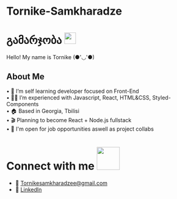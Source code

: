 # Tornike-Samkharadze

# გამარჯობა <img src="https://raw.githubusercontent.com/MartinHeinz/MartinHeinz/master/wave.gif" width="30" height="30">

Hello! My name is Tornike (●'◡'●) 

## About Me

• 📖 I’m self learning developer focused on Front-End <br>
• 👨‍💻 I’m experienced with Javascript, React, HTML&CSS, Styled-Components <br>
• 🏠 Based in Georgia, Tbilisi <br>
• 🎬 Planning to become React + Node.js fullstack <br>
• 💬 I'm open for job opportunities aswell as project collabs <br>

# Connect with me <img src="https://raw.githubusercontent.com/ShahriarShafin/ShahriarShafin/main/Assets/handshake.gif" width="60" height="60">

- 📧 Tornikesamkharadzee@gmail.com
- 🔗 [LinkedIn](https://www.linkedin.com/in/tornike--samkharadze/)


